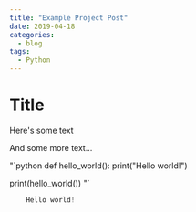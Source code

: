 ```yaml
---
title: "Example Project Post"
date: 2019-04-18
categories:
  - blog
tags:
  - Python
---
```


# Title
Here's some text

And some more text...


"`python
def hello_world():
    print("Hello world!")

print(hello_world())
"`
```python
    Hello world!
```
